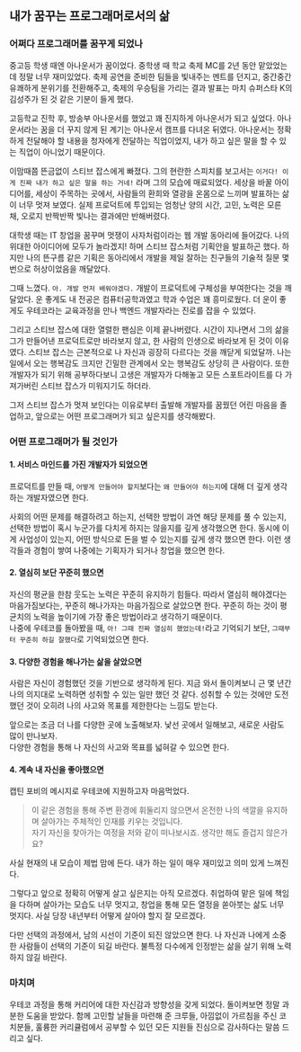 ## 내가 꿈꾸는 프로그래머로서의 삶

### 어쩌다 프로그래머를 꿈꾸게 되었나
중고등 학생 때엔 아나운서가 꿈이었다.
중학생 때 학교 축제 MC를 2년 동안 맡았었는데 정말 너무 재미있었다.
축제 공연을 준비한 팀들을 빛내주는 멘트를 던지고, 중간중간 유쾌하게 분위기를 전환해주고, 
축제의 우승팀을 가리는 결과 발표는 마치 슈퍼스타 K의 김성주가 된 것 같은 기분이 들게 했다.  

고등학교 진학 후, 방송부 아나운서를 했었고 꽤 진지하게 아나운서가 되고 싶었다. 
아나운서라는 꿈을 더 꾸지 않게 된 계기는 아나운서 캠프를 다녀온 뒤였다. 
아나운서는 정확하게 전달해야 할 내용을 청자에게 전달하는 직업이었지, 내가 하고 싶은 말을 할 수 있는 직업이 아니었기 때문이다. 

이맘때쯤 뜬금없이 스티브 잡스에게 빠졌다. 
그의 현란한 스피치를 보고서는 `이거다! 이게 진짜 내가 하고 싶은 말을 하는 거네!` 라며 그의 모습에 매료되었다.
세상을 바꿀 아이디어를, 세상이 주목하는 곳에서, 사람들의 환희와 열광을 온몸으로 느끼며 발표하는 삶이 너무 멋져 보였다.
실제 프로덕트에 투입되는 엄청난 양의 시간, 고민, 노력은 모른 채, 오로지 반짝반짝 빛나는 결과에만 반해버렸다. 

대학생 때는 IT 창업을 꿈꾸며 멋쟁이 사자처럼이라는 웹 개발 동아리에 들어갔다. 
나의 위대한 아이디어에 모두가 놀라겠지! 하며 스티브 잡스처럼 기획안을 발표하곤 했다. 
하지만 나의 뜬구름 같은 기획은 동아리에서 개발을 제일 잘하는 친구들의 기술적 질문 몇 번으로 허상이었음을 깨달았다.  

그때 느꼈다. `아. 개발 먼저 배워야겠다.` 개발이 프로덕트에 구체성을 부여한다는 것을 깨달았다. 
운 좋게도 내 전공은 컴퓨터공학과였고 학과 수업은 꽤 흥미로웠다. 
더 운이 좋게도 우테코라는 교육과정을 만나 백엔드 개발자라는 진로를 잡을 수 있었다. 

그리고 스티브 잡스에 대한 열렬한 팬심은 이제 끝나버렸다. 
시간이 지나면서 그의 삶을 그가 만들어낸 프로덕트로만 바라보지 않고, 한 사람의 인생으로 바라보게 된 것이 이유였다. 
스티브 잡스는 근본적으로 나 자신과 굉장히 다르다는 것을 깨닫게 되었달까. 
나는 일에서 오는 행복감도 크지만 긴밀한 관계에서 오는 행복감도 상당히 큰 사람이다. 
또한 개발자가 되기 위해 공부하다보니 고생은 개발자가 다해놓고 모든 스포트라이트를 다 가져가버린 스티브 잡스가 미워지기도 하더라.

그저 스티브 잡스가 멋져 보인다는 이유로부터 출발해 개발자를 꿈꿨던 어린 마음을 졸업하고, 앞으로는 어떤 프로그래머가 되고 싶은지를 생각해봤다. 

### 어떤 프로그래머가 될 것인가
#### 1. 서비스 마인드를 가진 개발자가 되었으면
프로덕트를 만들 때, `어떻게 만들어야 할지`보다는 `왜 만들어야 하는지`에 대해 더 깊게 생각하는 개발자였으면 한다. 

사회의 어떤 문제를 해결하려고 하는지, 선택한 방법이 과연 해당 문제를 풀 수 있는지, 선택한 방법이 혹시 누군가를 다치게 하지는 않을지를 깊게 생각했으면 한다. 
동시에 이게 사업성이 있는지, 어떤 방식으로 돈을 벌 수 있는지를 깊게 생각 했으면 한다. 
이런 생각들과 경험이 쌓여 나중에는 기획자가 되거나 창업을 했으면 한다. 

#### 2. 열심히 보단 꾸준히 했으면
자신의 평균을 한참 웃도는 노력은 꾸준히 유지하기 힘들다. 
따라서 열심히 해야겠다는 마음가짐보다는, 꾸준히 해나가자는 마음가짐으로 살았으면 한다. 
꾸준히 하는 것이 평균치의 노력을 높이기에 가장 좋은 방법이라고 생각하기 때문이다.  
나중에 우테코를 돌아봤을 때, `아! 그때 진짜 열심히 했었는데!`라고 기억되기 보단, `그때부터 꾸준히 하길 잘했다`로 기억되었으면 한다. 

#### 3. 다양한 경험을 해나가는 삶을 살았으면
사람은 자신이 경험했던 것을 기반으로 생각하게 된다.
지금 와서 돌이켜보니 근 몇 년간 나의 의지대로 노력하면 성취할 수 있는 일만 했던 것 같다. 
성취할 수 있는 것에만 도전했던 것이 오히려 나의 사고와 목표를 제한한다는 느낌도 받는다.

앞으로는 조금 더 나를 다양한 곳에 노출해보자. 낯선 곳에서 일해보고, 새로운 사람도 많이 만나보자.   
다양한 경험을 통해 나 자신의 사고와 목표를 넓혀갈 수 있으면 한다. 

#### 4. 계속 내 자신을 좋아했으면
캡틴 포비의 메시지로 우테코에 지원하고자 마음먹었다. 
> 이 같은 경험을 통해 주변 환경에 휘둘리지 않으면서 온전한 나의 색깔을 유지하며 살아가는 주체적인 인재를 키우는 것입니다.     
자기 자신을 찾아가는 여정을 저와 같이 떠나보시죠. 생각만 해도 즐겁지 않은가요?

사실 현재의 내 모습이 제법 맘에 든다. 
내가 하는 일이 매우 재미있고 의미 있게 느껴진다.

그렇다고 앞으로 정확히 어떻게 살고 싶은지는 아직 모르겠다.
취업하여 맡은 일에 책임을 다하며 살아가는 모습도 너무 멋지고, 창업을 통해 모든 열정을 쏟아붓는 삶도 너무 멋지다. 
사실 당장 내년부터 어떻게 살아야 할지 잘 모르겠다.  

다만 선택의 과정에서, 남의 시선이 기준이 되진 않았으면 한다. 
나 자신과 나에게 소중한 사람들이 선택의 기준이 되길 바란다. 
불특정 다수에게 인정받는 삶을 살기 위해 노력하지 않길 바란다. 

### 마치며
우테코 과정을 통해 커리어에 대한 자신감과 방향성을 갖게 되었다. 
돌이켜보면 정말 과분한 도움을 받았다. 
함께 고민할 날들을 마련해 준 크루들, 아낌없이 가르침을 주신 코치분들, 훌륭한 커리큘럼에서 공부할 수 있던 모든 지원들 진심으로 감사하다는 말씀 드리고 싶다. 
